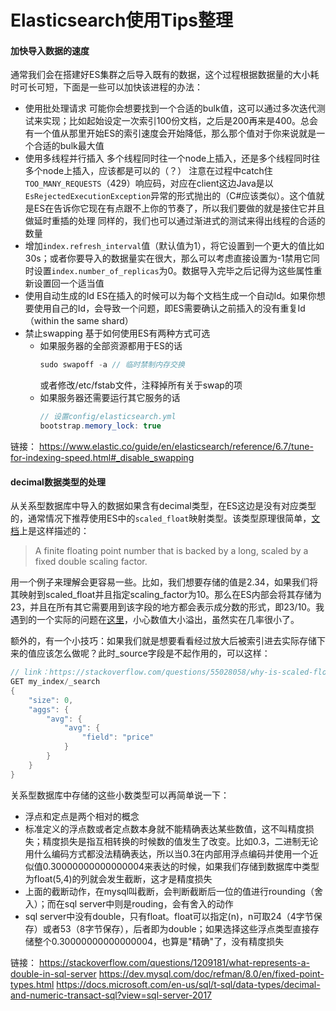 ﻿Elasticsearch使用Tips整理
=========

#### 加快导入数据的速度
通常我们会在搭建好ES集群之后导入既有的数据，这个过程根据数据量的大小耗时可长可短，下面是一些可以加快该进程的办法：
- 使用批处理请求
  可能你会想要找到一个合适的bulk值，这可以通过多次迭代测试来实现；比如起始设定一次索引100份文档，之后是200再来是400。总会有一个值从那里开始ES的索引速度会开始降低，那么那个值对于你来说就是一个合适的bulk最大值
- 使用多线程并行插入
  多个线程同时往一个node上插入，还是多个线程同时往多个node上插入，应该都是可以的（？）
  注意在过程中catch住`TOO_MANY_REQUESTS`（429）响应码，对应在client这边Java是以`EsRejectedExecutionException`异常的形式抛出的（C#应该类似）。这个值就是ES在告诉你它现在有点跟不上你的节奏了，所以我们要做的就是接住它并且做延时重插的处理
  同样的，我们也可以通过渐进式的测试来得出线程的合适的数量
- 增加`index.refresh_interval`值（默认值为1），将它设置到一个更大的值比如30s；或者你要导入的数据量实在很大，那么可以考虑直接设置为-1禁用它同时设置`index.number_of_replicas`为0。数据导入完毕之后记得为这些属性重新设置回一个适当值
- 使用自动生成的Id
  ES在插入的时候可以为每个文档生成一个自动Id。如果你想要使用自己的Id，会导致一个问题，即ES需要确认之前插入的没有重复Id（within the same shard）
- 禁止swapping
  基于如何使用ES有两种方式可选
    - 如果服务器的全部资源都用于ES的话 
        ```csharp
        sudo swapoff -a // 临时禁制内存交换
        ``` 
        或者修改/etc/fstab文件，注释掉所有关于swap的项
    - 如果服务器还需要运行其它服务的话
        ```csharp
        // 设置config/elasticsearch.yml
        bootstrap.memory_lock: true
        ``` 

链接：
https://www.elastic.co/guide/en/elasticsearch/reference/6.7/tune-for-indexing-speed.html#_disable_swapping

#### decimal数据类型的处理
从关系型数据库中导入的数据如果含有decimal类型，在ES这边是没有对应类型的，通常情况下推荐使用ES中的`scaled_float`映射类型。该类型原理很简单，[文档](https://www.elastic.co/guide/en/elasticsearch/reference/6.7/number.html)上是这样描述的：
> A finite floating point number that is backed by a long, scaled by a fixed double scaling factor. 

用一个例子来理解会更容易一些。比如，我们想要存储的值是2.34，如果我们将其映射到scaled_float并且指定scaling_factor为10。那么在ES内部会将其存储为23，并且在所有其它需要用到该字段的地方都会表示成分数的形式，即23/10。我遇到的一个实际的问题在[这里](https://github.com/elastic/elasticsearch/issues/42136)，小心数值大小溢出，虽然实在几率很小了。

额外的，有一个小技巧：如果我们就是想要看看经过放大后被索引进去实际存储下来的值应该怎么做呢？此时_source字段是不起作用的，可以这样：
```csharp
// link：https://stackoverflow.com/questions/55028058/why-is-scaled-float-in-elasticsearch-not-rounding-decimal-places
GET my_index/_search
{
    "size": 0,
    "aggs": {
        "avg": {
            "avg": {
                "field": "price"
            }
        }
    }
}
```
关系型数据库中存储的这些小数类型可以再简单说一下：
- 浮点和定点是两个相对的概念
- 标准定义的浮点数或者定点数本身就不能精确表达某些数值，这不叫精度损失；精度损失是指互相转换的时候数的值发生了改变。比如0.3，二进制无论用什么编码方式都没法精确表达，所以当0.3在内部用浮点编码并使用一个近似值0.30000000000000004来表达的时候，如果我们存储到数据库中类型为float(5,4)的列就会发生截断，这才是精度损失
- 上面的截断动作，在mysql叫截断，会判断截断后一位的值进行rounding（舍入）；而在sql server中则是rouding，会有舍入的动作
- sql server中没有double，只有float。float可以指定(n)，n可取24（4字节保存）或者53（8字节保存），后者即为double；如果选择这些浮点类型直接存储整个0.30000000000000004，也算是"精确"了，没有精度损失


链接：
https://stackoverflow.com/questions/1209181/what-represents-a-double-in-sql-server
https://dev.mysql.com/doc/refman/8.0/en/fixed-point-types.html
https://docs.microsoft.com/en-us/sql/t-sql/data-types/decimal-and-numeric-transact-sql?view=sql-server-2017